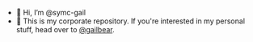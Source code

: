 - 👋 Hi, I’m @symc-gail
- 🔗 This is my corporate repository. If you're interested in my personal stuff, head over to [@gailbear](https://github.com/gailbear).

<!---
symc-gail/symc-gail is a ✨ special ✨ repository because its `README.md` (this file) appears on your GitHub profile.
You can click the Preview link to take a look at your changes.
--->
